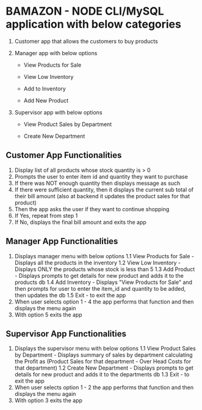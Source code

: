 # BAMAZON - NODE CLI/MySQL application with below categories

1. Customer app that allows the customers to buy products

2. Manager app with below options

    * View Products for Sale
    
    * View Low Inventory
    
    * Add to Inventory
    
    * Add New Product

3. Supervisor app with below options

   * View Product Sales by Department
   
   * Create New Department


## Customer App Functionalities

1. Display list of all products whose stock quantity is > 0
2. Prompts the user to enter item id and quantity they want to purchase 
3. If there was NOT enough quantity then displays message as such
4. If there were sufficient quantity, then it displays the current sub total of their bill amount (also at backend it updates the product sales for that product)
5. Then the app asks the user if they want to continue shopping
6. If Yes, repeat from step 1
7. If No, displays the final bill amount and exits the app

## Manager App Functionalities

1. Displays manager menu with below options
    1.1 View Products for Sale - Displays all the products in the inventory
    1.2 View Low Inventory - Displays ONLY the products whose stock is less than 5
    1.3 Add Product - Displays prompts to get details for new product and adds it to the products db
    1.4 Add Inventory - Displays "View Products for Sale" and then prompts for user to enter the item_id and quantity to be added, then updates the db
    1.5 Exit - to exit the app
2. When user selects option  1 - 4 the app performs that function and then displays the menu again
3. With option 5 exits the app

## Supervisor App Functionalities

1. Displays the supervisor menu with below options
    1.1 View Product Sales by Department - Displays summary of sales by department calculating the Profit as (Product Sales for that department - Over Head Costs for that department)
    1.2 Create New Department - Displays prompts to get details for new product and adds it to the departments db
    1.3 Exit - to exit the app
2. When user selects option  1 - 2 the app performs that function and then displays the menu again
3. With option 3 exits the app



